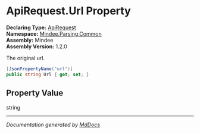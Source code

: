 ﻿<!--  
  <auto-generated>   
    The contents of this file were generated by a tool.  
    Changes to this file may be list if the file is regenerated  
  </auto-generated>   
-->

# ApiRequest.Url Property

**Declaring Type:** [ApiRequest](../index.md)  
**Namespace:** [Mindee.Parsing.Common](../../index.md)  
**Assembly:** Mindee  
**Assembly Version:** 1.2.0

The original url.

```csharp
[JsonPropertyName("url")]
public string Url { get; set; }
```

## Property Value

string

___

*Documentation generated by [MdDocs](https://github.com/ap0llo/mddocs)*
